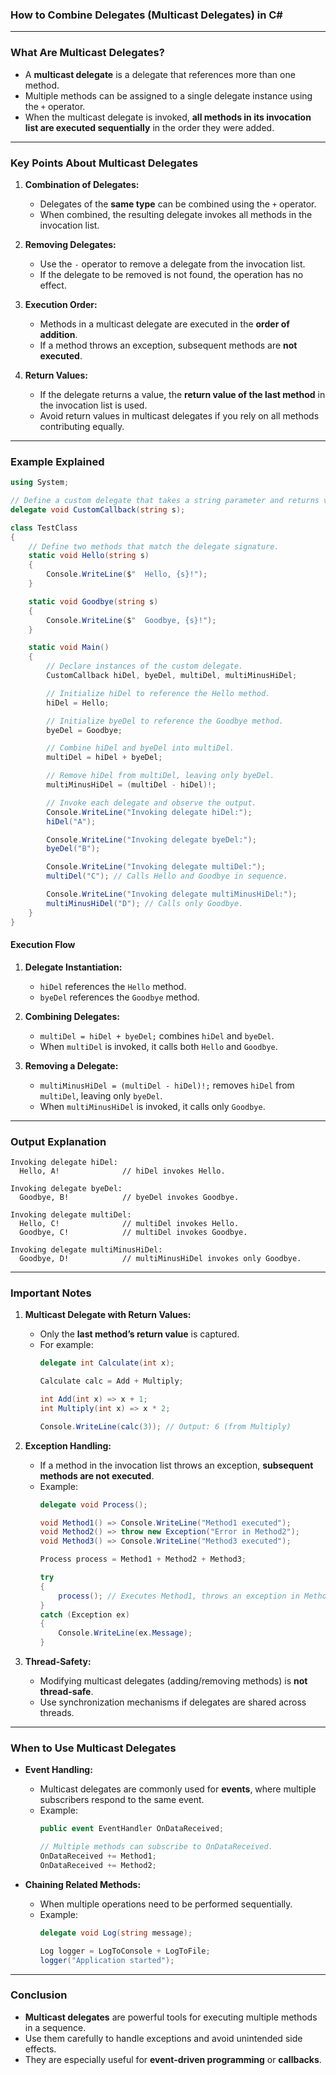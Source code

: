 ### **How to Combine Delegates (Multicast Delegates) in C#**

---

### **What Are Multicast Delegates?**
- A **multicast delegate** is a delegate that references more than one method.
- Multiple methods can be assigned to a single delegate instance using the `+` operator.
- When the multicast delegate is invoked, **all methods in its invocation list are executed sequentially** in the order they were added.

---

### **Key Points About Multicast Delegates**

1. **Combination of Delegates:**
   - Delegates of the **same type** can be combined using the `+` operator.
   - When combined, the resulting delegate invokes all methods in the invocation list.

2. **Removing Delegates:**
   - Use the `-` operator to remove a delegate from the invocation list.
   - If the delegate to be removed is not found, the operation has no effect.

3. **Execution Order:**
   - Methods in a multicast delegate are executed in the **order of addition**.
   - If a method throws an exception, subsequent methods are **not executed**.

4. **Return Values:**
   - If the delegate returns a value, the **return value of the last method** in the invocation list is used.
   - Avoid return values in multicast delegates if you rely on all methods contributing equally.

---

### **Example Explained**

```csharp
using System;

// Define a custom delegate that takes a string parameter and returns void.
delegate void CustomCallback(string s);

class TestClass
{
    // Define two methods that match the delegate signature.
    static void Hello(string s)
    {
        Console.WriteLine($"  Hello, {s}!");
    }

    static void Goodbye(string s)
    {
        Console.WriteLine($"  Goodbye, {s}!");
    }

    static void Main()
    {
        // Declare instances of the custom delegate.
        CustomCallback hiDel, byeDel, multiDel, multiMinusHiDel;

        // Initialize hiDel to reference the Hello method.
        hiDel = Hello;

        // Initialize byeDel to reference the Goodbye method.
        byeDel = Goodbye;

        // Combine hiDel and byeDel into multiDel.
        multiDel = hiDel + byeDel;

        // Remove hiDel from multiDel, leaving only byeDel.
        multiMinusHiDel = (multiDel - hiDel)!;

        // Invoke each delegate and observe the output.
        Console.WriteLine("Invoking delegate hiDel:");
        hiDel("A");

        Console.WriteLine("Invoking delegate byeDel:");
        byeDel("B");

        Console.WriteLine("Invoking delegate multiDel:");
        multiDel("C"); // Calls Hello and Goodbye in sequence.

        Console.WriteLine("Invoking delegate multiMinusHiDel:");
        multiMinusHiDel("D"); // Calls only Goodbye.
    }
}
```

#### **Execution Flow**

1. **Delegate Instantiation:**
   - `hiDel` references the `Hello` method.
   - `byeDel` references the `Goodbye` method.

2. **Combining Delegates:**
   - `multiDel = hiDel + byeDel;` combines `hiDel` and `byeDel`.
   - When `multiDel` is invoked, it calls both `Hello` and `Goodbye`.

3. **Removing a Delegate:**
   - `multiMinusHiDel = (multiDel - hiDel)!;` removes `hiDel` from `multiDel`, leaving only `byeDel`.
   - When `multiMinusHiDel` is invoked, it calls only `Goodbye`.

---

### **Output Explanation**

```plaintext
Invoking delegate hiDel:
  Hello, A!              // hiDel invokes Hello.

Invoking delegate byeDel:
  Goodbye, B!            // byeDel invokes Goodbye.

Invoking delegate multiDel:
  Hello, C!              // multiDel invokes Hello.
  Goodbye, C!            // multiDel invokes Goodbye.

Invoking delegate multiMinusHiDel:
  Goodbye, D!            // multiMinusHiDel invokes only Goodbye.
```

---

### **Important Notes**

1. **Multicast Delegate with Return Values:**
   - Only the **last method’s return value** is captured.
   - For example:
     ```csharp
     delegate int Calculate(int x);
     
     Calculate calc = Add + Multiply;

     int Add(int x) => x + 1;
     int Multiply(int x) => x * 2;

     Console.WriteLine(calc(3)); // Output: 6 (from Multiply)
     ```

2. **Exception Handling:**
   - If a method in the invocation list throws an exception, **subsequent methods are not executed**.
   - Example:
     ```csharp
     delegate void Process();

     void Method1() => Console.WriteLine("Method1 executed");
     void Method2() => throw new Exception("Error in Method2");
     void Method3() => Console.WriteLine("Method3 executed");

     Process process = Method1 + Method2 + Method3;

     try
     {
         process(); // Executes Method1, throws an exception in Method2, skips Method3.
     }
     catch (Exception ex)
     {
         Console.WriteLine(ex.Message);
     }
     ```

3. **Thread-Safety:**
   - Modifying multicast delegates (adding/removing methods) is **not thread-safe**.
   - Use synchronization mechanisms if delegates are shared across threads.

---

### **When to Use Multicast Delegates**

- **Event Handling:**
  - Multicast delegates are commonly used for **events**, where multiple subscribers respond to the same event.
  - Example:
    ```csharp
    public event EventHandler OnDataReceived;

    // Multiple methods can subscribe to OnDataReceived.
    OnDataReceived += Method1;
    OnDataReceived += Method2;
    ```

- **Chaining Related Methods:**
  - When multiple operations need to be performed sequentially.
  - Example:
    ```csharp
    delegate void Log(string message);

    Log logger = LogToConsole + LogToFile;
    logger("Application started");
    ```

---

### **Conclusion**

- **Multicast delegates** are powerful tools for executing multiple methods in a sequence.
- Use them carefully to handle exceptions and avoid unintended side effects.
- They are especially useful for **event-driven programming** or **callbacks**.